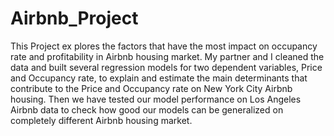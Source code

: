 # Airbnb_Project
This Project ex plores the factors that have the most impact on occupancy rate and profitability in Airbnb housing market. My partner and I cleaned the data and built several regression models for two dependent variables, Price and Occupancy rate, to explain and estimate the main determinants that contribute to the Price and Occupancy rate on New York City Airbnb housing. Then we have tested our model performance on Los Angeles Airbnb data to check how good our models can be generalized on completely different Airbnb housing market.    

